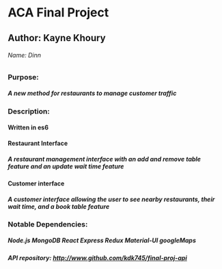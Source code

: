 # ACA Final Project
## Author: Kayne Khoury
###### Name: Dinn

### Purpose:
##### A new method for restaurants to manage customer traffic

### Description:
#### Written in es6
#### Restaurant Interface
##### A restaurant management interface with an add and remove table feature and an update wait time feature
#### Customer interface
##### A customer interface allowing the user to see nearby restaurants, their wait time, and a book table feature


### Notable Dependencies:
##### Node.js MongoDB React Express Redux Material-UI googleMaps
##### API repository: http://www.github.com/kdk745/final-proj-api
